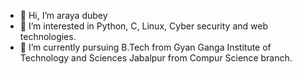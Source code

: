 - 👋 Hi, I’m araya dubey
- 👀 I’m interested in Python, C, Linux, Cyber security and web technologies.
- 🌱 I’m currently pursuing B.Tech from Gyan Ganga Institute of Technology and Sciences Jabalpur from Compur Science branch.


<!---
arayadubey2002/arayadubey2002 is a ✨ special ✨ repository because its `README.md` (this file) appears on your GitHub profile.
You can click the Preview link to take a look at your changes.
--->
